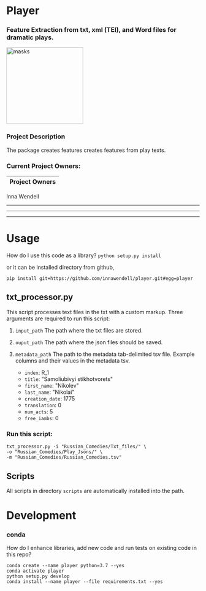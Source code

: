 # Player
### Feature Extraction from txt, xml (TEI), and Word files for dramatic plays.
<img src="https://user-images.githubusercontent.com/35588235/89479487-cff7e100-d747-11ea-9918-09b71905e58f.png" alt="masks" height="200"/>

### Project Description
The package creates features creates features from play texts.

### Current Project Owners:
|Project Owners     
|---------
Inna Wendell

---
---
---

# Usage
How do I use this code as a library? 
`python setup.py install`

or it can be installed directory from github,

`pip install git+https://github.com/innawendell/player.git#egg=player`

## txt_processor.py
This script processes text files in the txt with a custom markup.
Three arguments are required to run this script:
1. `input_path` The path where the txt files are stored.
2. `ouput_path` The path where the json files should be saved.
3. `metadata_path` The path to the metadata tab-delimited tsv file.
	Example columns and their values in the metadata tsv.

	* `index`: 	R_1
	* `title`:  "Samoliubivyi stikhotvorets"	
	* `first_name`: "Nikolev"	
	* `last_name`: "Nikolai"	
	* `creation_date`: 1775	
	* `translation`: 0	
	* `num_acts`: 5	
	* `free_iambs`: 0	

### Run this script:
```
txt_processor.py -i "Russian_Comedies/Txt_files/" \
-o "Russian_Comedies/Play_Jsons/" \
-m "Russian_Comedies/Russian_Comedies.tsv"
```

## Scripts
All scripts in directory `scripts` are automatically installed into the path.

# Development

### conda
How do I enhance libraries, add new code and run tests on existing code in this repo?
```
conda create --name player python=3.7 --yes
conda activate player
python setup.py develop
conda install --name player --file requirements.txt --yes
